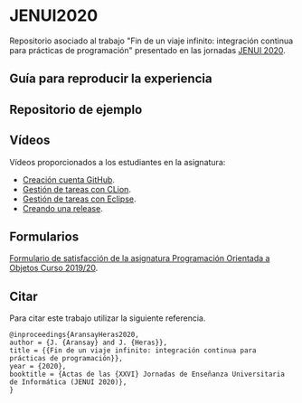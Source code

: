 # JENUI2020

Repositorio asociado al trabajo "Fin de un viaje infinito: integración continua para prácticas de programación" presentado en las jornadas [JENUI 2020](https://jenui2020.uv.es/).


## Guía para reproducir la experiencia


## Repositorio de ejemplo


## Vídeos

Vídeos proporcionados a los estudiantes en la asignatura:
- [Creación cuenta GitHub](https://www.youtube.com/watch?v=BQPkH95VzQk).
- [Gestión de tareas con CLion](https://www.youtube.com/watch?v=v_enX8jCqOk).
- [Gestión de tareas con Eclipse](https://www.youtube.com/watch?v=8NgzQYv6yWI).
- [Creando una release](https://www.youtube.com/watch?v=pEh3itMmJOw).


## Formularios

[Formulario de satisfacción de la asignatura Programación Orientada a Objetos Curso 2019/20](https://forms.gle/d5CFukstVwW9nYBt6).

## Citar

Para citar este trabajo utilizar la siguiente referencia. 

```
@inproceedings{AransayHeras2020,
author = {J. {Aransay} and J. {Heras}},
title = {{Fin de un viaje infinito: integración continua para prácticas de programación}},
year = {2020},
booktitle = {Actas de las {XXVI} Jornadas de Enseñanza Universitaria de Informática (JENUI 2020)},
}
```
